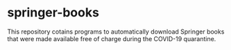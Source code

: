 # springer-books
This repository cotains programs to automatically download Springer books that were made available free of charge during the COVID-19 quarantine. 
